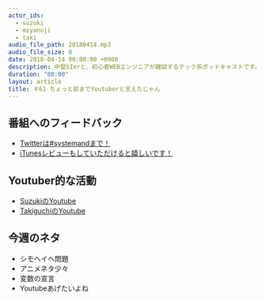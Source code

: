 ```yaml
---
actor_ids:
  - suzuki
  - miyanoji
  - taki
audio_file_path: 20180414.mp3
audio_file_size: 0
date: 2018-04-14 00:00:00 +0900
description: 中堅SIerと、初心者WEBエンジニアが雑談するテック系ポッドキャストです。
duration: "00:00"
layout: article
title: ＃61 ちょっと前までYoutuberと言えたじゃん
---
```

## 番組へのフィードバック
* [Twitterは#systemandまで！](https://twitter.com/search?q=%23systemand)
* [iTunesレビューもしていただけると嬉しいです！](https://itunes.apple.com/jp/podcast/systemand-online/id1205168408?mt=2)

## Youtuber的な活動
* [SuzukiのYoutube](https://www.youtube.com/channel/UCqTozqKO5AWD8OccCnW3Rvw)
* [TakiguchiのYoutube](https://www.youtube.com/channel/UCtoXGiMeDggQPdGoanDE2sA)


## 今週のネタ
* シモヘイヘ問題
* アニメネタ少々
* 変数の宣言
* Youtubeあげたいよね
